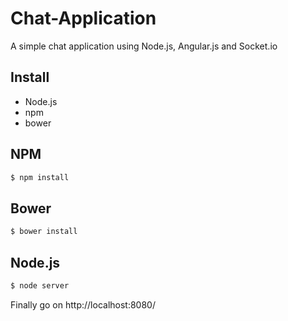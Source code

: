 Chat-Application
================

A simple chat application using Node.js, Angular.js and Socket.io 

## Install
  - Node.js
  - npm
  - bower
  
## NPM
 ```sh
$ npm install
```

## Bower
 ```sh
$ bower install
```

## Node.js
 ```sh
$ node server
```

Finally go on http://localhost:8080/
  



 

